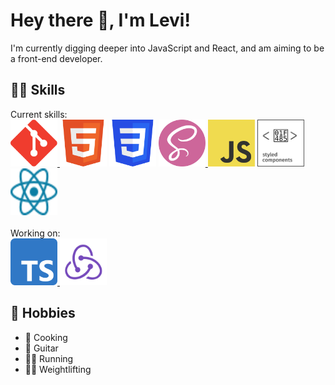 # Hey there 👋, I'm Levi!

I'm currently digging deeper into JavaScript and React, and am aiming to be a front-end developer.

## 👨‍💻 Skills
Current skills:
<br>
<a href="https://git-scm.com/" target="_blank" rel="noreferrer" title="Git">
  <picture>
    <source media="(prefers-color-scheme: dark)" srcset="https://raw.githubusercontent.com/law973/law973/main/Git_Logo_White.svg">
    <source media="(prefers-color-scheme: light)" srcset="https://raw.githubusercontent.com/law973/law973/main/Git_Logo.svg">
    <img src="https://raw.githubusercontent.com/law973/law973/main/Git_Logo.svg" width="75" height="75" alt="Git Logo">
  </picture>
</a>
<a href="https://developer.mozilla.org/en-US/docs/Web/HTML" target="_blank" rel="noreferrer" title="HTML5"><img src="https://raw.githubusercontent.com/law973/law973/98c6fad6110dab5657fec66b17d3443b28c8808b/HTML5_Badge.svg" width="75" height="75" alt="HTML5 Badge" /></a>
<a href="https://developer.mozilla.org/en-US/docs/Web/CSS" target="_blank" rel="noreferrer" title="CSS3"><img src="https://raw.githubusercontent.com/law973/law973/main/CSS3_Badge.svg" width="75" height="75" alt="CSS3 Badge" /></a>
<a href="https://sass-lang.com/" target="_blank" rel="noreferrer" title="Sass">
  <picture>
    <source media="(prefers-color-scheme: dark)" srcset="https://raw.githubusercontent.com/law973/law973/main/Sass_Logo_White.svg">
    <source media="(prefers-color-scheme: light)" srcset="https://raw.githubusercontent.com/law973/law973/main/Sass_Logo.svg">
    <img src="https://raw.githubusercontent.com/law973/law973/main/Sass_Logo.svg" width="75" height="75" alt="Sass Logo" />
  </picture>
</a>
<a href="https://developer.mozilla.org/en-US/docs/Web/JavaScript" target="_blank" rel="noreferrer" title="JavaScript"><img src="https://raw.githubusercontent.com/law973/law973/main/JavaScript_Logo.svg" width="75" height="75" alt="JavaScript Logo" /></a>
<a href="https://styled-components.com" target="_blank" rel="noreferrer" title="styled-components">
  <picture>
    <source media="(prefers-color-scheme: dark)" srcset="https://raw.githubusercontent.com/law973/law973/059f3782a631d60e11df3f315829f4b45dd92dd3/Styled-Components_Logo_Dark_Mode.svg">
    <source media="(prefers-color-scheme: light)" srcset="https://raw.githubusercontent.com/law973/law973/1b7314e4f3175579460bc596859743faa2f24f17/Styled-Components_Logo.svg">
    <img src="https://raw.githubusercontent.com/law973/law973/1b7314e4f3175579460bc596859743faa2f24f17/Styled-Components_Logo.svg" width="75" height="75" alt="Styled-Components Logo">
  </picture>
</a>
<a href="https://react.dev" target="_blank" rel="noreferrer" title="React">
  <picture>
    <source media="(prefers-color-scheme: dark)" srcset="https://raw.githubusercontent.com/law973/law973/main/React_Logo_Dark_Mode.svg">
    <source media="(prefers-color-scheme: light)" srcset="https://raw.githubusercontent.com/law973/law973/main/React_Logo_Light_Mode.svg">
    <img src="https://raw.githubusercontent.com/law973/law973/main/React_Logo_Light_Mode.svg" width="75" height="75" alt="React Logo">
  </picture>
</a>
<br><br>
Working on:
<br>
<a href="https://www.typescriptlang.org" target="_blank" rel="noreferrer" title="TypeScript">
  <picture>
    <source media="(prefers-color-scheme: dark)" srcset="https://raw.githubusercontent.com/law973/law973/main/TypeScript_Logo_Dark_Mode.svg">
    <source media="(prefers-color-scheme: light)" srcset="https://raw.githubusercontent.com/law973/law973/main/TypeScript_Logo_Light_Mode.svg">
    <img src="https://raw.githubusercontent.com/law973/law973/main/TypeScript_Logo_Light_Mode.svg" width="75" height="75" alt="TypeScript Logo">
  </picture>
</a>
<a href="https://redux.js.org" target="_blank" rel="noreferrer" title="Redux">
  <picture>
    <source media="(prefers-color-scheme: dark)" srcset="https://raw.githubusercontent.com/law973/law973/7e190bea4fe48b10f08f4932c9c83bfc5697173a/Redux_Logo_Dark_Mode.svg">
    <source media="(prefers-color-scheme: light)" srcset="https://raw.githubusercontent.com/law973/law973/7e190bea4fe48b10f08f4932c9c83bfc5697173a/Redux_Logo_Light_Mode.svg">
    <img src="https://raw.githubusercontent.com/law973/law973/7e190bea4fe48b10f08f4932c9c83bfc5697173a/Redux_Logo_Light_Mode.svg" width="75" height="75" alt="Redux Logo">
  </picture>
</a>

## 🎨 Hobbies
- 🍳 Cooking
- 🎸 Guitar
- 🏃‍♂️ Running
- 🏋️‍♂️ Weightlifting
